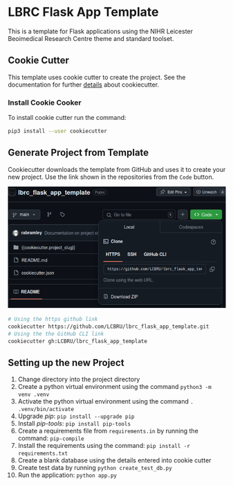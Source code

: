 # LBRC Flask App Template
This is a template for Flask applications using the NIHR Leicester Beoimedical Research Centre
theme and standard toolset.
## Cookie Cutter
This template uses cookie cutter to create the project.  See the documentation for further [details](https://cookiecutter.readthedocs.io/en/stable/index.html) about cookiecutter.
### Install Cookie Cooker
To install cookie cutter run the command:
```bash
pip3 install --user cookiecutter
```
## Generate Project from Template
Cookiecutter downloads the template from GitHub and uses it to create
your new project.  Use the link shown in the repositories from the `Code` button.

![alt text](github_links.png)
```bash
# Using the https github link
cookiecutter https://github.com/LCBRU/lbrc_flask_app_template.git
# Using the the GitHub CLI link
cookiecutter gh:LCBRU/lbrc_flask_app_template
```
## Setting up the new Project
1. Change directory into the project directory
2. Create a python virtual environment using the command `python3 -m venv .venv`
3. Activate the python virtual environment using the command `. .venv/bin/activate`
4. Upgrade *pip*: `pip install --upgrade pip`
5. Install *pip-tools*: `pip install pip-tools`
6. Create a requirements file from `requirements.in` by running the command: `pip-compile`
7. Install the requirements using the command: `pip install -r requirements.txt`
8. Create a blank database using the details entered into cookie cutter
9. Create test data by running `python create_test_db.py`
10. Run the application: `python app.py`
